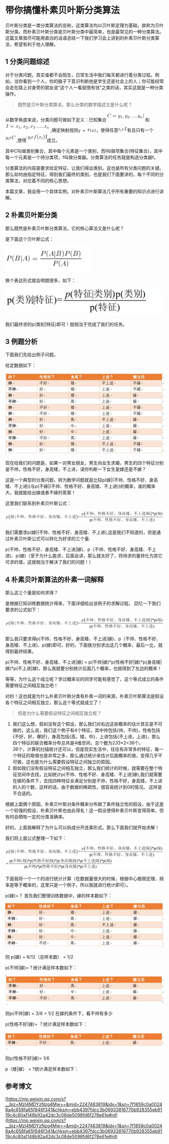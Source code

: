 # 带你搞懂朴素贝叶斯分类算法

贝叶斯分类是一类分类算法的总称，这类算法均以贝叶斯定理为基础，故称为贝叶斯分类。而朴素贝叶斯分类是贝叶斯分类中最简单，也是最常见的一种分类算法。这篇文章我尽可能用直白的话语总结一下我们学习会上讲到的朴素贝叶斯分类算法，希望有利于他人理解。

## 1 分类问题综述

对于分类问题，其实谁都不会陌生，日常生活中我们每天都进行着分类过程。例如，当你看到一个人，你的脑子下意识判断他是学生还是社会上的人；你可能经常会走在路上对身旁的朋友说“这个人一看就很有钱”之类的话，其实这就是一种分类操作。

> 既然是贝叶斯分类算法，那么分类的数学描述又是什么呢？

从数学角度来说，分类问题可做如下定义：已知集合![](https://raw.githubusercontent.com/yanzhelee/myNote/master/images/machinelearning/nbaytes_1.png) 和![](https://raw.githubusercontent.com/yanzhelee/myNote/master/images/machinelearning/nbaytes_2.png),确定映射规则`y = f(x)`，使得任意![](https://raw.githubusercontent.com/yanzhelee/myNote/master/images/machinelearning/nbaytes_3.png)有且只有一个![](https://raw.githubusercontent.com/yanzhelee/myNote/master/images/machinelearning/nbaytes_4.png),使得![](https://raw.githubusercontent.com/yanzhelee/myNote/master/images/machinelearning/nbaytes_5.png)成立。

其中C叫做类别集合，其中每个元素是一个类别，而I叫做项集合(特征集合)，其中每一个元素是一个待分类项，f叫做分类器。分类算法的任务就是构造分类器f。

分类算法的内容是要求给定特征，让我们得出类别，这也是所有分类问题的关键。那么如何由指定特征，得到我们最终的类别，也是我们下面要讲的，每个不同的分类算法，对应着不同的核心思想。

本篇文章，我会用一个具体实例，对朴素贝叶斯算法几乎所有重要的知识点进行讲解。

## 2 朴素贝叶斯分类

那么既然是朴素贝叶斯分类算法，它的核心算法又是什么呢？

是下面这个贝叶斯公式：

![](https://raw.githubusercontent.com/yanzhelee/myNote/master/images/machinelearning/nbaytes_6.png)

换个表达形式就会明朗很多，如下：

![](https://raw.githubusercontent.com/yanzhelee/myNote/master/images/machinelearning/nbaytes_7.png)

我们最终求的p(类别|特征)即可！就相当于完成了我们的任务。

## 3 例题分析

下面我们先给出例子问题。

给定数据如下：

![](https://raw.githubusercontent.com/yanzhelee/myNote/master/images/machinelearning/nbaytes_8.png)

现在给我们的问题是，如果一对男女朋友，男生向女生求婚，男生的四个特征分别是不帅，性格不好，身高矮，不上进，请你判断一下女生是嫁还是不嫁？

这是一个典型的分类问题，转为数学问题就是比较p(嫁|(不帅、性格不好、身高矮、不上进))与p(不嫁|(不帅、性格不好、身高矮、不上进))的概率，谁的概率大，我就能给出嫁或者不嫁的答案！

这里我们联系到朴素贝叶斯公式：

![](https://raw.githubusercontent.com/yanzhelee/myNote/master/images/machinelearning/nbaytes_9.png)

我们需要求p(嫁|(不帅、性格不好、身高矮、不上进),这是我们不知道的，但是通过朴素贝叶斯公式可以转化为好求的三个量.


p(不帅、性格不好、身高矮、不上进|嫁)、p（不帅、性格不好、身高矮、不上进)、p(嫁)（至于为什么能求，后面会讲，那么就太好了，将待求的量转化为其它可求的值，这就相当于解决了我们的问题！）

## 4 朴素贝叶斯算法的朴素一词解释

那么这三个量是如何求得？

是根据已知训练数据统计得来，下面详细给出该例子的求解过程。
回忆一下我们要求的公式如下：

![](https://raw.githubusercontent.com/yanzhelee/myNote/master/images/machinelearning/nbaytes_9.png)

那么我只要求得p(不帅、性格不好、身高矮、不上进|嫁)、p（不帅、性格不好、身高矮、不上进)、p(嫁)即可，好的，下面我分别求出这几个概率，最后一比，就得到最终结果。

p(不帅、性格不好、身高矮、不上进|嫁) = p(不帅|嫁)*p(性格不好|嫁)*p(身高矮|嫁)*p(不上进|嫁)，那么我就要分别统计后面几个概率，也就得到了左边的概率！


等等，为什么这个成立呢？学过概率论的同学可能有感觉了，这个等式成立的条件需要特征之间相互独立吧！

对的！这也就是为什么朴素贝叶斯分类有朴素一词的来源，朴素贝叶斯算法是假设各个特征之间相互独立，那么这个等式就成立了！

> 但是为什么需要假设特征之间相互独立呢？

1. 我们这么想，假如没有这个假设，那么我们对右边这些概率的估计其实是不可做的，这么说，我们这个例子有4个特征，其中帅包括{帅，不帅}，性格包括{不好，好，爆好}，身高包括{高，矮，中}，上进包括{不上进，上进}，那么四个特征的联合概率分布总共是4维空间，总个数为2*3*3*2=36个。<br/>36个，计算机扫描统计还可以，但是现实生活中，往往有非常多的特征，每一个特征的取值也是非常之多，那么通过统计来估计后面概率的值，变得几乎不可做，这也是为什么需要假设特征之间独立的原因。
2. 假如我们没有假设特征之间相互独立，那么我们统计的时候，就需要在整个特征空间中去找，比如统计p(不帅、性格不好、身高矮、不上进|嫁),我们就需要在嫁的条件下，去找四种特征全满足分别是不帅，性格不好，身高矮，不上进的人的个数，这样的话，由于数据的稀疏性，很容易统计到0的情况。 这样是不合适的。

根据上面俩个原因，朴素贝叶斯对条件概率分布做了条件独立性的假设，由于这是一个较强的假设，朴素贝叶斯也由此得名！这一假设使得朴素贝叶斯变得简单，但有时会牺牲一定的分类准确率。

好的，上面我解释了为什么可以拆成分开连乘形式。那么下面我们就开始求解！

我们将上面公式整理一下如下：

![](https://raw.githubusercontent.com/yanzhelee/myNote/master/images/machinelearning/nbaytes_10.png)

下面我将一个一个的进行统计计算（在数据量很大的时候，根据中心极限定理，频率是等于概率的，这里只是一个例子，所以我就进行统计即可）。

p(嫁)=？
首先我们整理训练数据中，嫁的样本数如下：

![](https://raw.githubusercontent.com/yanzhelee/myNote/master/images/machinelearning/nbaytes_11.png)

则 p(嫁) = 6/12（总样本数） = 1/2

p(不帅|嫁)=？统计满足样本数如下：

![](https://raw.githubusercontent.com/yanzhelee/myNote/master/images/machinelearning/nbaytes_12.png)

则p(不帅|嫁) = 3/6 = 1/2 在嫁的条件下，看不帅有多少

p(性格不好|嫁)= ？统计满足样本数如下：

![](https://raw.githubusercontent.com/yanzhelee/myNote/master/images/machinelearning/nbaytes_13.png)

则p(性格不好|嫁)= 1/6

p（矮|嫁） = ?统计满足样本数如下：


## 参考博文

[https://mp.weixin.qq.com/s?__biz=MzI4MDYzNzg4Mw==&mid=2247483819&idx=1&sn=7f1859c0a00248a4c658fa65f846f341&chksm=ebb4397fdcc3b06933816770b928355eb9119c4c80a1148b92a42dc3c08de5098fd6f278e61e#rd](https://mp.weixin.qq.com/s?__biz=MzI4MDYzNzg4Mw==&mid=2247483819&idx=1&sn=7f1859c0a00248a4c658fa65f846f341&chksm=ebb4397fdcc3b06933816770b928355eb9119c4c80a1148b92a42dc3c08de5098fd6f278e61e#rd)
